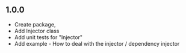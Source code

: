 ## 1.0.0

- Create package, 
- Add Injector class
- Add unit tests for "Injector"
- Add example - How to deal with the injector / dependency injector 
